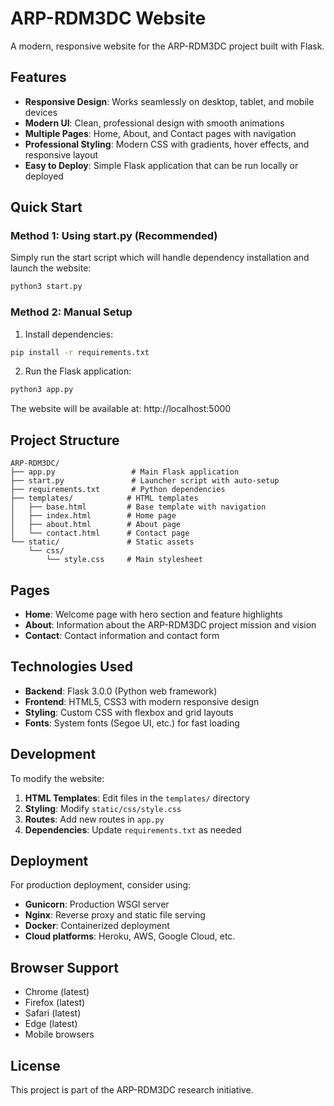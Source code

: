 # ARP-RDM3DC Website

A modern, responsive website for the ARP-RDM3DC project built with Flask.

## Features

- **Responsive Design**: Works seamlessly on desktop, tablet, and mobile devices
- **Modern UI**: Clean, professional design with smooth animations
- **Multiple Pages**: Home, About, and Contact pages with navigation
- **Professional Styling**: Modern CSS with gradients, hover effects, and responsive layout
- **Easy to Deploy**: Simple Flask application that can be run locally or deployed

## Quick Start

### Method 1: Using start.py (Recommended)

Simply run the start script which will handle dependency installation and launch the website:

```bash
python3 start.py
```

### Method 2: Manual Setup

1. Install dependencies:
```bash
pip install -r requirements.txt
```

2. Run the Flask application:
```bash
python3 app.py
```

The website will be available at: http://localhost:5000

## Project Structure

```
ARP-RDM3DC/
├── app.py                 # Main Flask application
├── start.py               # Launcher script with auto-setup
├── requirements.txt       # Python dependencies
├── templates/            # HTML templates
│   ├── base.html         # Base template with navigation
│   ├── index.html        # Home page
│   ├── about.html        # About page
│   └── contact.html      # Contact page
└── static/               # Static assets
    └── css/
        └── style.css     # Main stylesheet
```

## Pages

- **Home**: Welcome page with hero section and feature highlights
- **About**: Information about the ARP-RDM3DC project mission and vision
- **Contact**: Contact information and contact form

## Technologies Used

- **Backend**: Flask 3.0.0 (Python web framework)
- **Frontend**: HTML5, CSS3 with modern responsive design
- **Styling**: Custom CSS with flexbox and grid layouts
- **Fonts**: System fonts (Segoe UI, etc.) for fast loading

## Development

To modify the website:

1. **HTML Templates**: Edit files in the `templates/` directory
2. **Styling**: Modify `static/css/style.css`
3. **Routes**: Add new routes in `app.py`
4. **Dependencies**: Update `requirements.txt` as needed

## Deployment

For production deployment, consider using:
- **Gunicorn**: Production WSGI server
- **Nginx**: Reverse proxy and static file serving
- **Docker**: Containerized deployment
- **Cloud platforms**: Heroku, AWS, Google Cloud, etc.

## Browser Support

- Chrome (latest)
- Firefox (latest)
- Safari (latest)
- Edge (latest)
- Mobile browsers

## License

This project is part of the ARP-RDM3DC research initiative.